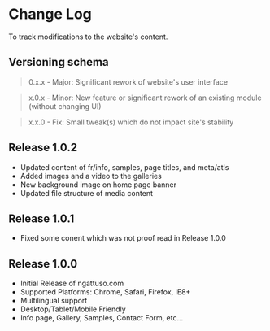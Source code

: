 # Change Log 
To track modifications to the website's content.

## Versioning schema
> 0.x.x - Major: Significant rework of website's user interface

> x.0.x - Minor: New feature or significant rework of an existing module (without changing UI)

> x.x.0 - Fix:   Small tweak(s) which do not impact site's stability

## Release 1.0.2
- Updated content of fr/info, samples, page titles, and meta/atls
- Added images and a video to the galleries
- New background image on home page banner
- Updated file structure of media content

## Release 1.0.1
- Fixed some conent which was not proof read in Release 1.0.0

## Release 1.0.0
- Initial Release of ngattuso.com
- Supported Platforms: Chrome, Safari, Firefox, IE8+
- Multilingual support
- Desktop/Tablet/Mobile Friendly
- Info page, Gallery, Samples, Contact Form, etc...
